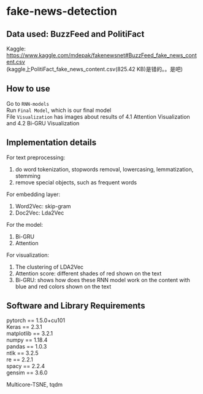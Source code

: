 # fake-news-detection

## Data used: BuzzFeed and PolitiFact

Kaggle: https://www.kaggle.com/mdepak/fakenewsnet#BuzzFeed_fake_news_content.csv <br>
(kaggle上PolitiFact_fake_news_content.csv(825.42 KB)是错的。。是吧) <br>

## How to use
Go to `RNN-models` <br>
Run `Final Model`, which is our final model <br>
File `Visualization` has images about results of 4.1 Attention Visualization and 4.2 Bi-GRU Visualization

## Implementation details

For text preprocessing:
  1. do word tokenization, stopwords removal, lowercasing, lemmatization, stemming
  2. remove special objects, such as frequent words
  
For embedding layer:
  1. Word2Vec: skip-gram
  2. Doc2Vec: Lda2Vec
  
For the model:
  1. Bi-GRU
  2. Attention
  
For visualization:
  1. The clustering of LDA2Vec
  2. Attention score: different shades of red shown on the text
  3. Bi-GRU: shows how does these RNN model work on the content with blue and red colors shown on the text
 
## Software and Library Requirements
pytorch == 1.5.0+cu101 <br>
Keras == 2.3.1 <br>
matplotlib == 3.2.1 <br>
numpy == 1.18.4 <br>
pandas == 1.0.3 <br>
ntlk == 3.2.5 <br>
re == 2.2.1 <br>
spacy == 2.2.4 <br>
gensim == 3.6.0 <br>

Multicore-TSNE, tqdm <br>
